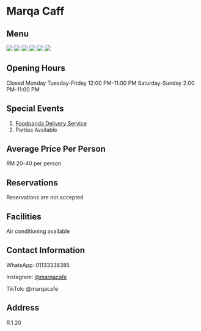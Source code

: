 # Marqa Caff

## Menu

<div class="image-slide">
  <img src="https://img.xmummap.com/1_marqacaff_menu1.jpg" /> 
  <img src="https://img.xmummap.com/1_marqacaff_menu2.jpg" /> 
  <img src="https://img.xmummap.com/1_marqacaff_menu3.jpg" /> 
  <img src="https://img.xmummap.com/1_marqacaff_menu4.jpg" /> 
  <img src="https://img.xmummap.com/1_marqacaff_menu5.jpg" /> 
  <img src="https://img.xmummap.com/1_marqacaff_menu6.jpg" />
</div>

## Opening Hours

Closed Monday
Tuesday-Friday 12:00 PM-11:00 PM
Saturday-Sunday 2:00 PM-11:00 PM

## Special Events

1. [Foodpanda Delivery Service](https://www.foodpanda.my/restaurant/b7pd/marqa-cafe-sunsuria-city?utm_campaign=google_reserve_place_order_action_CH-SEO_)
2. Parties Available

## Average Price Per Person

RM 20-40 per person

## Reservations

Reservations are not accepted

## Facilities

Air conditioning available

## Contact Information

WhatsApp: 01133338385

Instagram: [@marqacafe](http://instagram.com/marqacafe)

TikTok: @marqacafe

## Address

R.1.20